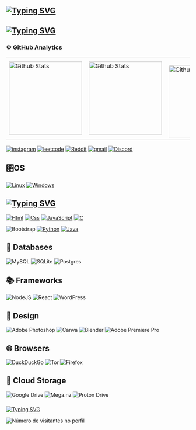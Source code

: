 ## [![Typing SVG](https://readme-typing-svg.demolab.com?font=Fira+Code&duration=1500&pause=1000&color=F7F7F7&width=435&lines=Ol%C3%A1%2C+eu+sou+Leonardo%F0%9F%91%8B;Hello%2C+I'm+Leonardo+%F0%9F%91%8B)](https://git.io/typing-svg)
## [![Typing SVG](https://readme-typing-svg.demolab.com?font=Fira+Code&duration=1500&pause=1000&color=F7F7F7&width=435&lines=20+anos+de+idade;20+years+old)](https://git.io/typing-svg)

### ⚙️ GitHub Analytics

<table>
  <tr>
    <td>
      <img
        align="left" height=200
        src="https://github-readme-stats.vercel.app/api?username=darash6&theme=radical&hide_border=false&include_all_commits=true"
        alt="Github Stats"
      />
    </td>
    <td>
       <img height=200
        align="left"
        src="https://github-readme-streak-stats.herokuapp.com/?user=darash6&theme=radical&hide_border=false"
        alt="Github Stats"
    />
    </td>
    <td>
      <br />
           <img height=200
        align="left"
        src="https://github-readme-stats.vercel.app/api/top-langs/?username=darash6&theme=radical&hide_border=false&include_all_commits=true&count_private=true&layout=compact"
        alt="Github Stats"

  </tr>
</table>



[![instagram](https://img.shields.io/badge/Instagram-E4405F?style=for-the-badge&logo=instagram&logoColor=white)](https://www.instagram.com/leo_reissss/)
[![leetcode](https://img.shields.io/badge/-LeetCode-FFA116?style=for-the-badge&logo=LeetCode&logoColor=black)](https://leetcode.com/u/darash6/) [![Reddit](https://img.shields.io/badge/Reddit-FF4500?style=for-the-badge&logo=reddit&logoColor=white)](https://www.reddit.com/user/Adept_Trainer_4459/) [![gmail](https://img.shields.io/badge/Gmail-D14836?style=for-the-badge&logo=gmail&logoColor=white)](mailto:leonardopyjav@gmail.com) [![Discord](https://img.shields.io/badge/Discord-%235865F2.svg?style=for-the-badge&logo=discord&logoColor=white)](darash6)

## 🎛️OS
[![Linux](https://img.shields.io/badge/Linux-FCC624?style=for-the-badge&logo=linux&logoColor=black)]() [![Windows](https://img.shields.io/badge/Windows-0078D6?style=for-the-badge&logo=windows&logoColor=white)]()

## [![Typing SVG](https://readme-typing-svg.demolab.com?font=Fira+Code&duration=1480&pause=1000&color=F7F7F7&vCenter=true&width=435&lines=Tecnologias+que+eu+uso+no+meu+dia;Technologies+I+use+in+my+day)](https://git.io/typing-svg)

[![Html](https://img.shields.io/badge/HTML5-E34F26?style=for-the-badge&logo=html5&logoColor=white)]() 
[![Css](https://img.shields.io/badge/CSS3-1572B6?style=for-the-badge&logo=css3&logoColor=white)]() [![JavaScript](https://img.shields.io/badge/JavaScript-F7DF1E?style=for-the-badge&logo=javascript&logoColor=black)]() [![C](https://img.shields.io/badge/C-00599C?style=for-the-badge&logo=c&logoColor=white)]()
   


![Bootstrap](https://img.shields.io/badge/bootstrap-%238511FA.svg?style=for-the-badge&logo=bootstrap&logoColor=white)
[![Python](    https://img.shields.io/badge/Python-14354C?style=for-the-badge&logo=python&logoColor=white)]()
[![Java](    https://img.shields.io/badge/Java-ED8B00?style=for-the-badge&logo=openjdk&logoColor=white)]()

## 💾 Databases
![MySQL](https://img.shields.io/badge/mysql-4479A1.svg?style=for-the-badge&logo=mysql&logoColor=white)
![SQLite](https://img.shields.io/badge/sqlite-%2307405e.svg?style=for-the-badge&logo=sqlite&logoColor=white)
![Postgres](https://img.shields.io/badge/postgres-%23316192.svg?style=for-the-badge&logo=postgresql&logoColor=white)

## 📚 Frameworks
![NodeJS](https://img.shields.io/badge/node.js-6DA55F?style=for-the-badge&logo=node.js&logoColor=white) 
![React](https://img.shields.io/badge/react-%2320232a.svg?style=for-the-badge&logo=react&logoColor=%2361DAFB)
![WordPress](https://img.shields.io/badge/WordPress-%23117AC9.svg?style=for-the-badge&logo=WordPress&logoColor=white)

## 🎨 Design
![Adobe Photoshop](https://img.shields.io/badge/adobe%20photoshop-%2331A8FF.svg?style=for-the-badge&logo=adobe%20photoshop&logoColor=white)
![Canva](https://img.shields.io/badge/Canva-%2300C4CC.svg?style=for-the-badge&logo=Canva&logoColor=white)
![Blender](https://img.shields.io/badge/blender-%23F5792A.svg?style=for-the-badge&logo=blender&logoColor=white)
![Adobe Premiere Pro](https://img.shields.io/badge/Adobe%20Premiere%20Pro-9999FF.svg?style=for-the-badge&logo=Adobe%20Premiere%20Pro&logoColor=white)

## 🌐 Browsers
![DuckDuckGo](https://img.shields.io/badge/duckduckgo-de5833?style=for-the-badge&logo=duckduckgo&logoColor=white)
![Tor](https://img.shields.io/badge/Tor-7D4698?style=for-the-badge&logo=Tor-Browser&logoColor=white)
![Firefox](https://img.shields.io/badge/Firefox-FF7139?style=for-the-badge&logo=Firefox-Browser&logoColor=white)
## 📂 Cloud Storage
![Google Drive](https://img.shields.io/badge/Google%20Drive-4285F4?style=for-the-badge&logo=googledrive&logoColor=white)
![Mega.nz](https://img.shields.io/badge/Mega-%23D90007.svg?style=for-the-badge&logo=Mega&logoColor=white)
![Proton Drive](https://img.shields.io/badge/Proton%20Drive-6d4aff?style=for-the-badge&logo=proton%20drive&logoColor=white)

### 
[![Typing SVG](https://readme-typing-svg.demolab.com?font=Fira+Code&duration=1480&pause=1000&color=F7F7F7&vCenter=true&width=435&lines=%F0%9F%93%8D+Contagem+de+visitantes+do+perfil;%F0%9F%93%8D+Profile+Visitor+Count)](https://git.io/typing-svg)
<p align="left">
  <img
    src="https://profile-counter.glitch.me/darash6/count.svg"
    alt="Número de visitantes no perfil"
  />
</p>

